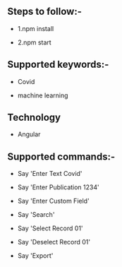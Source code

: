 ## Steps to follow:-

 - 1.npm install

 - 2.npm start

## Supported keywords:-

 - Covid

 - machine learning

## Technology
- Angular

## Supported commands:-

 - Say 'Enter Text Covid'

 - Say 'Enter Publication 1234'

 - Say 'Enter Custom Field'

 - Say 'Search'

 - Say 'Select Record 01'

 - Say 'Deselect Record 01'

 - Say 'Export'